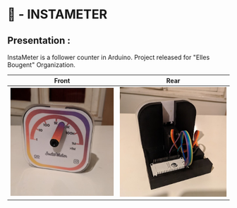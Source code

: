 # 💑 - INSTAMETER

## Presentation : 
InstaMeter is a follower counter in Arduino. Project released for "Elles Bougent" Organization.

| Front                                                   | Rear                                                  |
| ------------------------------------------------------- | ----------------------------------------------------- |
| <img src="INSTAMETER\PICTURES\Front.jpg" alt="Front" /> | <img src="INSTAMETER\PICTURES\Rear.jpg" alt="Rear" /> |

